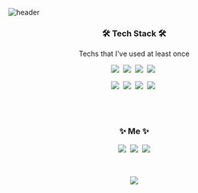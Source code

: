 ![header](https://capsule-render.vercel.app/api?text=Rimiiii%20Log&type=soft&fontSie=80&color=auto&animation=twinkling)

<h3 align="center">🛠 Tech Stack 🛠</h3>

<p align="center"> Techs that I've used at least once </p>

<p align="center">
  <img src="https://img.shields.io/badge/Python-3766AB?style=flat-square&logo=Python&logoColor=white"/></a>&nbsp 
  <img src="https://img.shields.io/badge/R-276DC3?style=flat-square&logo=R&logoColor=white"/></a>&nbsp
  <img src="https://img.shields.io/badge/Mysql-E6B91E?style=flat-square&logo=MySql&logoColor=white"/></a>&nbsp 
  <img src="https://img.shields.io/badge/Linux-FCC624?style=flat-square&logo=Linux&logoColor=white"/></a>&nbsp 
</p>
<p align="center">
  <img src="https://img.shields.io/badge/Pandas-150458?style=flat-square&logo=Pandas&logoColor=white"/></a>&nbsp
  <img src="https://img.shields.io/badge/NumPy-013243?style=flat-square&logo=NumPy&logoColor=white"/></a>&nbsp
  <img src="https://img.shields.io/badge/TensorFlow-FF6F00?style=flat-square&logo=TensorFlow&logoColor=white"/></a>&nbsp
  <img src="https://img.shields.io/badge/PyTorch-EE4C2C?style=flat-square&logo=PyTorch&logoColor=white"/></a>&nbsp
</p>

<br><br>
<h3 align="center"> ✨ Me ✨ </h3>
<p align="center">
  <a href="https://velog.io/@rimiiii_u"><img src="https://img.shields.io/badge/Tech%20Blog-11B48A?style=flat-square&logo=Vimeo&logoColor=white&link=https://velog.io/@rimiiii_u"/></a>&nbsp
  <a href="https://www.instagram.com/rimiiii_u/"><img src="https://img.shields.io/badge/Instagram-E4405F?style=flat-square&logo=Instagram&logoColor=white&link=https://www.instagram.com/rimiiii_u"/></a>&nbsp
  <a href="mailto:rimiiii.u@gmail.com"><img src="https://img.shields.io/badge/Gmail-d14836?style=flat-square&logo=Gmail&logoColor=white&link=rimiiii.u@gmail.com"/></a>
</p>
<br>

<p align="center">
  <a></a>
</p>

<p align="center">
  <a href="https://hits.seeyoufarm.com"><img src="https://hits.seeyoufarm.com/api/count/incr/badge.svg?url=https%3A%2F%2Fgithub.com%2Frimiiii&count_bg=%23FFD310&title_bg=%23555555&icon=github.svg&icon_color=%23E7E7E7&title=hits&edge_flat=false"/></a>
</p>

